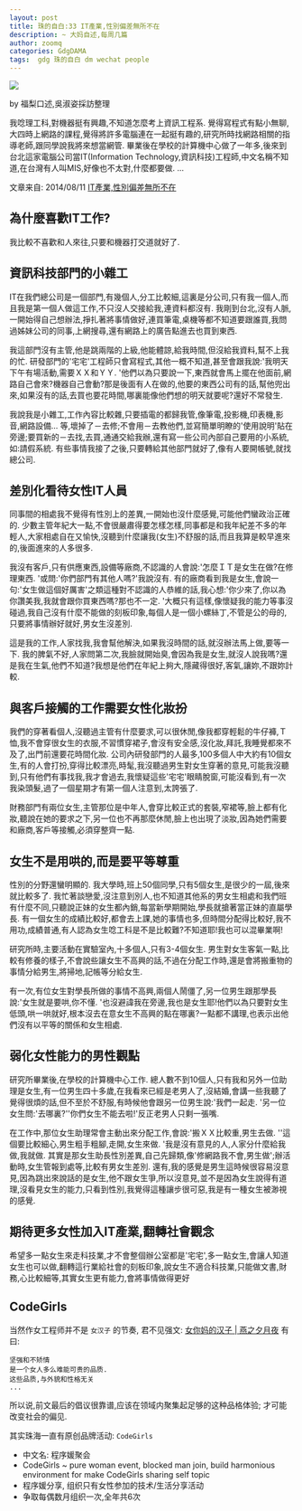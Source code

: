 ```yaml
---
layout: post
title: 珠的自白:33 IT產業,性別偏差無所不在
description: ~ 大妈自述,每周几篇
author: zoomq
categories: GdgDAMA
tags:  gdg 珠的自白 dm wechat people
---
```


![](http://nyulocal.com/wp-content/uploads/2013/04/c7kwz2frmjol3rk2prej.gif)

by 福梨口述,吳淑姿採訪整理

我唸理工科,對機器挺有興趣,不知道怎麼考上資訊工程系. 覺得寫程式有點小無聊,大四時上網路的課程,覺得將許多電腦連在一起挺有趣的,研究所時找網路相關的指導老師,跟同學說我將來想當網管. 畢業後在學校的計算機中心做了一年多,後來到台北這家電腦公司當IT(Information Technology,資訊科技)工程師,中文名稱不知道,在台灣有人叫MIS,好像也不太對,什麼都要做. 
...

<!--more-->

文章来自: 2014/08/11 [IT產業,性別偏差無所不在](http://www.frontier.org.tw/bongchhi/?p=25504)

## 為什麼喜歡IT工作?


我比較不喜歡和人來往,只要和機器打交道就好了. 

## 資訊科技部門的小雜工

IT在我們總公司是一個部門,有幾個人,分工比較細,這裏是分公司,只有我一個人,而且我是第一個人做這工作,不只沒人交接給我,連資料都沒有. 我剛到台北,沒有人脈,一開始得自己想辦法,掙扎著將事情做好,連買筆電,桌機等都不知道要跟誰買,我問過姊妹公司的同事,上網搜尋,還有網路上的廣告點進去也買到東西. 

我這部門沒有主管,他是跳兩階的上級,他能體諒,給我時間,但沒給我資料,幫不上我的忙. 研發部門的'宅宅'工程師只會寫程式,其他一概不知道,甚至會跟我說:'我明天下午有場活動,需要ＸＸ和ＹＹ. '他們以為只要說一下,東西就會馬上擺在他面前,網路自己會來?機器自己會動?那是後面有人在做的,他要的東西公司有的話,幫他兜出來,如果沒有的話,去買也要花時間,哪裏能像他們想的明天就要呢?還好不常發生. 

我說我是小雜工,工作內容比較雜,只要插電的都歸我管,像筆電,投影機,印表機,影音,網路設備... 等,壞掉了－去修;不會用－去教他們,並寫簡單明瞭的'使用說明'貼在旁邊;要買新的－去找,去買,通通交給我辦,還有寫一些公司內部自己要用的小系統,如:請假系統. 有些事情我接了之後,只要轉給其他部門就好了,像有人要開帳號,就找總公司. 

## 差別化看待女性IT人員

同事間的相處我不覺得有性別上的差異,一開始也沒什麼感覺,可能他們蠻政治正確的. 少數主管年紀大一點,不會很嚴肅得要怎樣怎樣,同事都是和我年紀差不多的年輕人,大家相處自在又愉快,沒聽到什麼讓我(女生)不舒服的話,而且我算是較早進來的,後面進來的人多很多. 

我沒有客戶,只有供應東西,設備等廠商,不認識的人會說:'怎麼ＩＴ是女生在做?在修理東西. '或問:'你們部門有其他人嗎?'我說沒有. 有的廠商看到我是女生,會說一句:'女生做這個好厲害'之類這種對不認識的人恭維的話,我心想:'你少來了,你以為你讚美我,我就會跟你買東西嗎?那也不一定. '大概只有這樣,像懷疑我的能力等事沒碰過,我自己沒有什麼不能做的刻板印象,每個人是一個小螺絲丁,不管是公的母的,只要將事情辦好就好,男女生沒差別. 

這是我的工作,人家找我,我會幫他解決,如果我沒時間的話,就沒辦法馬上做,要等一下. 
我的脾氣不好,人家問第二次,我臉就開始臭,會因為我是女生,就沒人說我嗎?還是我在生氣,他們不知道?我想是他們在年紀上夠大,隱藏得很好,客氣,讓妳,不跟妳計較. 

## 與客戶接觸的工作需要女性化妝扮

我們的穿著看個人,沒聽過主管有什麼要求,可以很休閒,像我都穿輕鬆的牛仔褲,Ｔ恤,我不會穿很女生的衣服,不習慣穿裙子,會沒有安全感,沒化妝,拜託,我睡覺都來不及了,出門前還要花時間化妝. 公司內研發部門的人最多,100多個人中大約有10個女生,有的人會打扮,穿得比較漂亮,時髦,我沒聽過男生對女生穿著的意見,可能我沒聽到,只有他們有事找我,我才會過去,我懷疑這些'宅宅'眼睛脫窗,可能沒看到,有一次我染頭髮,過了一個星期才有第一個人注意到,太誇張了. 

財務部門有兩位女生,主管那位是中年人,會穿比較正式的套裝,窄裙等,臉上都有化妝,聽說在她的要求之下,另一位也不再那麼休閒,臉上也出現了淡妝,因為她們需要和廠商,客戶等接觸,必須穿整齊一點. 

## 女生不是用哄的,而是要平等尊重

性別的分野還蠻明顯的. 我大學時,班上50個同學,只有5個女生,是很少的一屆,後來就比較多了. 我忙著談戀愛,沒注意到別人,也不知道其他系的男女生相處和我們班有什麼不同,只聽說正妹的女生都內銷,每當新學期開始,學長就搶著當正妹的直屬學長. 有一個女生的成績比較好,都會去上課,她的事情也多,但時間分配得比較好,我不用功,成績普通,有人認為女生唸工科是不是比較難?不知道耶!我也可以混畢業啊!

研究所時,主要活動在實驗室內,十多個人,只有3-4個女生. 男生對女生客氣一點,比較有修養的樣子,不會說些讓女生不高興的話,不過在分配工作時,還是會將搬重物的事情分給男生,將掃地,記帳等分給女生. 

有一次,有位女生對學長所做的事情不高興,兩個人鬧僵了,另一位男生跟那學長說:'女生就是要哄,你不懂. '也沒避諱我在旁邊,我也是女生耶!他們以為只要對女生低頭,哄一哄就好,根本沒去在意女生不高興的點在哪裏?一點都不講理,也表示出他們沒有以平等的關係和女生相處. 

## 弱化女性能力的男性觀點

研究所畢業後,在學校的計算機中心工作. 總人數不到10個人,只有我和另外一位助理是女生,有一位男生四十多歲,在我看來已經是老男人了,沒結婚,會講一些我聽了覺得很煩的話,但不至於不舒服,有時候他會跟另一位男生說:'我們一起走. '另一位女生問:'去哪裏?''你們女生不能去啦!'反正老男人只剩一張嘴. 

在工作中,那位女生助理常會主動出來分配工作,會說:'搬ＸＸ比較重,男生去做. ''這個要比較細心,男生粗手粗腳,走開,女生來做. '我是沒有意見的人,人家分什麼給我做,我就做. 其實是那女生助長性別差異,自己先歸類,像'修網路我不會,男生做';辦活動時,女生管報到處等,比較有男女生差別. 還有,我的感覺是男生這時候很容易沒意見,因為跳出來說話的是女生,他不跟女生爭,所以沒意見,並不是因為女生說得有道理,沒看見女生的能力,只看到性別,我覺得這種讓步很可惡,我是有一種女生被渺視的感覺. 

## 期待更多女性加入IT產業,翻轉社會觀念

希望多一點女生來走科技業,才不會整個辦公室都是'宅宅',多一點女生,會讓人知道女生也可以做,翻轉這行業給社會的刻板印象,說女生不適合科技業,只能做文書,財務,心比較細等,其實女生更有能力,會將事情做得更好


## CodeGirls
当然作女工程师并不是 `女汉子` 的节奏,
君不见强文: [女你妈的汉子 | 燕之夕月夜](http://www.asyanyang.com/archives/2153)
有曰:

    坚强和不矫情
    是一个女人多么难能可贵的品质. 
    这些品质,与外貌和性格无关
    ...

所以说,前文最后的倡议很靠谱,应该在领域内聚集起足够的这种品格体验;
才可能改变社会的偏见.

其实珠海一直有原创品牌活动: `CodeGirls`

- 中文名: 程序媛聚会
- CodeGirls ~ pure woman event, blocked man join, build harmonious environment for make CodeGirls sharing self topic
- 程序媛分享, 组织只有女性参加的技术/生活分享活动
- 争取每偶数月组织一次,全年共6次


